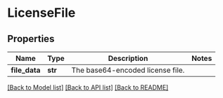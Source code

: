 # LicenseFile

## Properties
Name | Type | Description | Notes
------------ | ------------- | ------------- | -------------
**file_data** | **str** | The base64-encoded license file. | 

[[Back to Model list]](../README.md#documentation-for-models) [[Back to API list]](../README.md#documentation-for-api-endpoints) [[Back to README]](../README.md)


